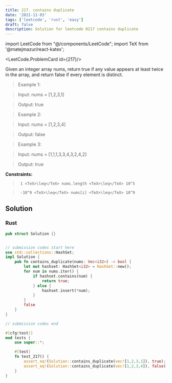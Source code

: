 ```yaml
---
title: 217. contains duplicate
date: '2021-11-03'
tags: ['leetcode', 'rust', 'easy']
draft: false
description: Solution for leetcode 0217 contains duplicate
---
```

import LeetCode from "@/components/LeetCode";
import TeX from '@matejmazur/react-katex';

<LeetCode.ProblemCard id={217}/>
 

  Given an integer array nums, return true if any value appears at least twice in the array, and return false if every element is distinct.

   

 >   Example 1:

 >   Input: nums <TeX>=</TeX> [1,2,3,1]

 >   Output: true

 >   Example 2:

 >   Input: nums <TeX>=</TeX> [1,2,3,4]

 >   Output: false

 >   Example 3:

 >   Input: nums <TeX>=</TeX> [1,1,1,3,3,4,3,2,4,2]

 >   Output: true

   

  **Constraints:**

  

 >   	1 <TeX>\leq</TeX> nums.length <TeX>\leq</TeX> 10^5

 >   	-10^9 <TeX>\leq</TeX> nums[i] <TeX>\leq</TeX> 10^9


## Solution
### Rust
```rust
pub struct Solution {}


// submission codes start here
use std::collections::HashSet;
impl Solution {
    pub fn contains_duplicate(nums: Vec<i32>) -> bool {
        let mut hashset: HashSet<i32> = HashSet::new();
        for num in nums.iter() {
            if hashset.contains(num) {
                return true;
            } else {
                hashset.insert(*num);
            }
        }
        false
    }
}

// submission codes end

#[cfg(test)]
mod tests {
    use super::*;

    #[test]
    fn test_217() {
        assert_eq!(Solution::contains_duplicate(vec![1,2,3,1]), true);
        assert_eq!(Solution::contains_duplicate(vec![1,2,3,4]), false);
    }
}

```
